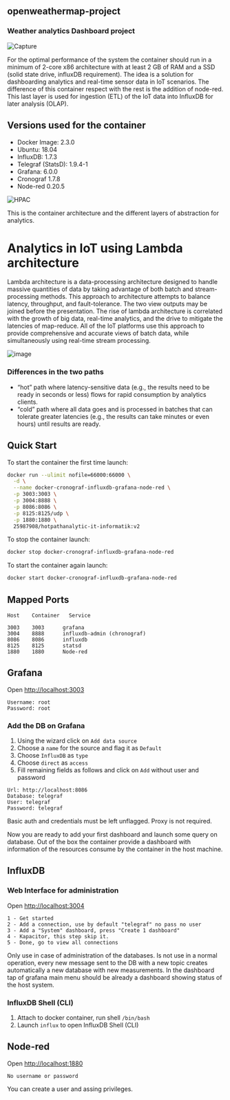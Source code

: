 ## openweathermap-project

### Weather analytics Dashboard project

  ![Capture](https://user-images.githubusercontent.com/27162948/59267646-0a044a80-8c4b-11e9-84e9-37a52e0cb9b4.PNG)

For the optimal performance of the system the container should run in a minimum of 2-core x86 architecture with at least 2 GB of RAM and a SSD (solid state drive, influxDB requirement). The idea is a solution for dashboarding analytics and real-time sensor data in IoT scenarios. The difference of this container respect with the rest is the addition of node-red. This last layer is used for ingestion (ETL) of the IoT data into InfluxDB for later analysis (OLAP).

## Versions used for the container

* Docker Image:      2.3.0
* Ubuntu:            18.04
* InfluxDB:          1.7.3
* Telegraf (StatsD): 1.9.4-1
* Grafana:           6.0.0
* Cronograf          1.7.8
* Node-red           0.20.5

![HPAC](https://user-images.githubusercontent.com/27162948/59157187-9590a680-8aa6-11e9-865c-3e65b5b69416.JPG)
  
This is the container architecture and the different layers of abstraction for analytics.

# Analytics in IoT using Lambda architecture
Lambda architecture is a data-processing architecture designed to handle massive quantities of data by taking advantage of both batch and stream-processing methods. This approach to architecture attempts to balance latency, throughput, and fault-tolerance. The two view outputs may be joined before the presentation. 
The rise of lambda architecture is correlated with the growth of big data, real-time analytics, and the drive to mitigate the latencies of map-reduce. All of the IoT platforms use this approach to provide comprehensive and accurate views of batch data, while simultaneously using real-time stream processing.


![image](https://user-images.githubusercontent.com/27162948/59328285-49cf3e80-8cec-11e9-979e-c1ff905a8de9.png)


### Differences in the two paths

* “hot” path where latency-sensitive data (e.g., the results need to be ready in seconds or less) flows for rapid consumption by analytics clients.
* “cold” path where all data goes and is processed in batches that can tolerate greater latencies (e.g., the results can take minutes or even hours) until results are ready.

## Quick Start 

To start the container the first time launch:

```sh
docker run --ulimit nofile=66000:66000 \
  -d \
  --name docker-cronograf-influxdb-grafana-node-red \
  -p 3003:3003 \
  -p 3004:8888 \
  -p 8086:8086 \
  -p 8125:8125/udp \
  -p 1880:1880 \
  25987908/hotpathanalytic-it-informatik:v2
```

To stop the container launch:

```sh
docker stop docker-cronograf-influxdb-grafana-node-red
```

To start the container again launch:

```sh
docker start docker-cronograf-influxdb-grafana-node-red
```

## Mapped Ports

```
Host    Container   Service

3003    3003      grafana
3004    8888      influxdb-admin (chronograf)
8086    8086      influxdb
8125    8125      statsd
1880    1880      Node-red
```

## Grafana

Open <http://localhost:3003>

```
Username: root
Password: root
```

### Add the DB on Grafana

1. Using the wizard click on `Add data source`
2. Choose a `name` for the source and flag it as `Default`
3. Choose `InfluxDB` as `type`
4. Choose `direct` as `access`
5. Fill remaining fields as follows and click on `Add` without user and password

```
Url: http://localhost:8086
Database: telegraf
User: telegraf
Password: telegraf
```

Basic auth and credentials must be left unflagged. Proxy is not required.

Now you are ready to add your first dashboard and launch some query on database. Out of the box the container provide a dashboard with information of the resources consume by the container in the host machine.

## InfluxDB

### Web Interface for administration

Open <http://localhost:3004>

```
1 - Get started
2 - Add a connection, use by default "telegraf" no pass no user
3 - Add a "System" dashboard, press "Create 1 dashboard"
4 - Kapacitor, this step skip it.
5 - Done, go to view all connections
```
Only use in case of administration of the databases. Is not use in a normal operation, every new message sent to the DB with a new topic creates automatically a new database with new measurements. In the dashboard tap of grafana main menu should be already a dashboard showing status of the host system. 

### InfluxDB Shell (CLI)

1. Attach to docker container, run shell `/bin/bash`
2. Launch `influx` to open InfluxDB Shell (CLI)

## Node-red

Open <http://localhost:1880>

``` 
No username or password 
```
You can create a user and assing privileges.
